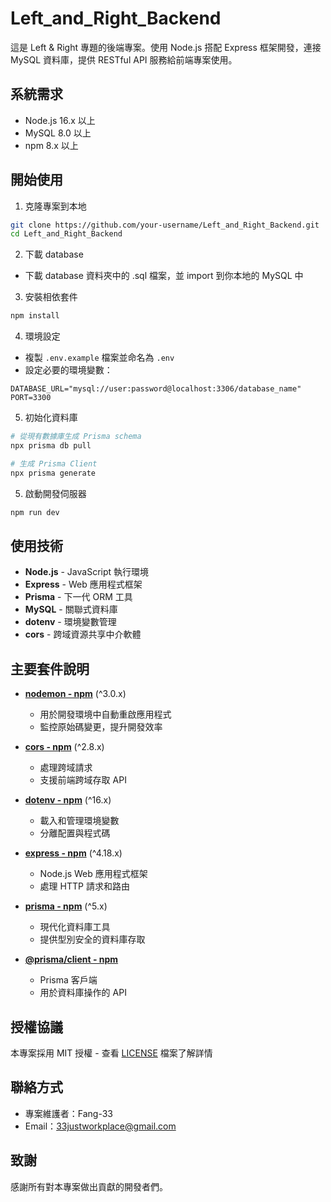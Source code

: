 # Left_and_Right_Backend

這是 Left & Right 專題的後端專案。使用 Node.js 搭配 Express 框架開發，連接 MySQL 資料庫，提供 RESTful API 服務給前端專案使用。

## 系統需求

- Node.js 16.x 以上
- MySQL 8.0 以上
- npm 8.x 以上

## 開始使用

1. 克隆專案到本地
```bash
git clone https://github.com/your-username/Left_and_Right_Backend.git
cd Left_and_Right_Backend
```

2. 下載 database
- 下載 database 資料夾中的 .sql 檔案，並 import 到你本地的 MySQL 中

  
3. 安裝相依套件
```bash
npm install
```

4. 環境設定
- 複製 `.env.example` 檔案並命名為 `.env`
- 設定必要的環境變數：
```env
DATABASE_URL="mysql://user:password@localhost:3306/database_name"
PORT=3300
```

5. 初始化資料庫
```bash
# 從現有數據庫生成 Prisma schema
npx prisma db pull

# 生成 Prisma Client
npx prisma generate
```

5. 啟動開發伺服器
```bash
npm run dev
```

## 使用技術

- **Node.js** - JavaScript 執行環境
- **Express** - Web 應用程式框架
- **Prisma** - 下一代 ORM 工具
- **MySQL** - 關聯式資料庫
- **dotenv** - 環境變數管理
- **cors** - 跨域資源共享中介軟體

## 主要套件說明

- **[nodemon - npm](https://www.npmjs.com/package/nodemon)** (^3.0.x)
  - 用於開發環境中自動重啟應用程式
  - 監控原始碼變更，提升開發效率

- **[cors - npm](https://www.npmjs.com/package/cors)** (^2.8.x)
  - 處理跨域請求
  - 支援前端跨域存取 API

- **[dotenv - npm](https://www.npmjs.com/package/dotenv)** (^16.x)
  - 載入和管理環境變數
  - 分離配置與程式碼

- **[express - npm](https://www.npmjs.com/package/express)** (^4.18.x)
  - Node.js Web 應用程式框架
  - 處理 HTTP 請求和路由

- **[prisma - npm](https://www.npmjs.com/package/prisma)** (^5.x)
  - 現代化資料庫工具
  - 提供型別安全的資料庫存取

- **[@prisma/client - npm](https://www.npmjs.com/package/@prisma/client)**
  - Prisma 客戶端
  - 用於資料庫操作的 API


## 授權協議

本專案採用 MIT 授權 - 查看 [LICENSE](LICENSE) 檔案了解詳情

## 聯絡方式

- 專案維護者：Fang-33
- Email：33justworkplace@gmail.com

## 致謝

感謝所有對本專案做出貢獻的開發者們。
